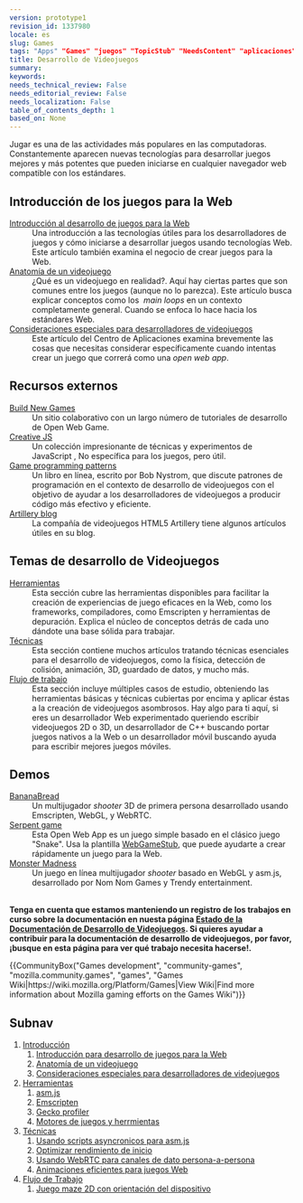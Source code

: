 ```yaml
---
version: prototype1
revision_id: 1337980
locale: es
slug: Games
tags: "Apps" "Games" "juegos" "TopicStub" "NeedsContent" "aplicaciones"
title: Desarrollo de Videojuegos
summary: 
keywords: 
needs_technical_review: False
needs_editorial_review: False
needs_localization: False
table_of_contents_depth: 1
based_on: None
---
```

<div class="summary">
<p>Jugar es una de las actividades más populares en las computadoras. Constantemente aparecen nuevas tecnologías para desarrollar juegos mejores y más potentes que pueden iniciarse en cualquier navegador web compatible con los estándares.</p>
</div>

<div class="column-container">
<div class="column-half">
<h2 id="Introducción_de_los_juegos_para_la_Web">Introducción de los juegos para la Web</h2>

<dl>
 <dt><a href="/en-US/docs/Games/Introduction" title="/en-US/docs/Games/Introduction">Introducción al desarrollo de juegos para la Web</a></dt>
 <dd>Una introducción a las tecnologías útiles para los desarrolladores de juegos y cómo iniciarse a desarrollar juegos usando tecnologías Web. Este artículo también examina el negocio de crear juegos para la Web.</dd>
 <dt><a href="/en-US/docs/Games/Anatomy_of_a_vIdeo_game">Anatomía de un videojuego</a></dt>
 <dd>¿Qué es un videojuego en realidad?. Aquí hay ciertas partes que son comunes entre los juegos (aunque no lo parezca). Este artículo busca explicar conceptos como los&nbsp; <em>main loops</em> en un contexto completamente general. Cuando se enfoca lo hace hacia los estándares Web.</dd>
 <dt><a href="/en-US/docs/Web/Apps/Developing/Games/Special_considerations">Consideraciones especiales para desarrolladores de videojuegos</a></dt>
 <dd>Este artículo del Centro de Aplicaciones examina brevemente las cosas que necesitas considerar específicamente cuando intentas crear un juego que correrá como una <em>open web app</em>.</dd>
</dl>

<h2 id="Recursos_externos">Recursos externos</h2>

<dl>
 <dt><a href="http://buildnewgames.com/">Build New Games</a></dt>
 <dd>Un sitio colaborativo con un largo número de tutoriales de desarrollo de Open Web Game.</dd>
 <dt><a href="http://creativejs.com/">Creative JS</a></dt>
 <dd>Un colección impresionante de técnicas y experimentos de JavaScript , No específica para los juegos, pero útil.</dd>
 <dt><a href="http://gameprogrammingpatterns.com/">Game programming patterns</a></dt>
 <dd>Un libro en línea, escrito por Bob Nystrom, que discute patrones de programación en el contexto de desarrollo de videojuegos con el objetivo de ayudar a los desarrolladores de videojuegos a producir código más efectivo y eficiente.</dd>
 <dt><a href="http://blog.artillery.com/">Artillery blog</a></dt>
 <dd>La compañía de videojuegos HTML5 Artillery tiene algunos artículos útiles en su blog.</dd>
</dl>
</div>

<div class="column-half">
<h2 id="Temas_de_desarrollo_de_Videojuegos">Temas de desarrollo de Videojuegos</h2>

<dl>
 <dt><a href="/en-US/docs/Games/Tools">Herramientas</a></dt>
 <dd>Esta sección cubre las herramientas disponibles para facilitar la creación de experiencias de juego eficaces en la Web, como los frameworks, compiladores, como Emscripten y herramientas de depuración. Explica el núcleo de conceptos detrás de cada uno dándote una base sólida para trabajar.</dd>
 <dt><a href="/en-US/docs/Games/Techniques">Técnicas</a></dt>
 <dd>Esta sección contiene muchos artículos tratando técnicas esenciales para el desarrollo de videojuegos, como la física, detección de colisión, animación, 3D, guardado de datos, y mucho más.</dd>
 <dt><a href="/en-US/docs/Games/Workflows">Flujo de trabajo</a></dt>
 <dd>Esta sección incluye múltiples casos de estudio, obteniendo las herramientas básicas y técnicas cubiertas por encima y aplicar éstas a la creación de videojuegos asombrosos. Hay algo para ti aquí, si eres un desarrollador Web experimentado queriendo escribir videojuegos 2D o 3D, un desarrollador de C++ buscando portar juegos nativos a la Web o un desarrollador móvil buscando ayuda para escribir mejores juegos móviles.</dd>
</dl>

<h2 id="Demos">Demos</h2>

<dl>
 <dt><a href="/en-US/demos/detail/bananabread" title="/en-US/demos/detail/bananabread">BananaBread</a></dt>
 <dd>Un multijugador <em>shooter</em> 3D de primera persona desarrollado usando Emscripten, WebGL, y WebRTC.</dd>
 <dt><a href="/en-US/docs/Web/Apps/Tutorials/Games/Serpent_game">Serpent game</a></dt>
 <dd>Esta Open Web App es un juego simple basado en el clásico juego "Snake". Usa la plantilla <a class="external" href="https://github.com/mozilla/WebGameStub">WebGameStub</a>, que puede ayudarte a crear rápidamente un juego para la Web.</dd>
 <dt><a href="https://hacks.mozilla.org/2013/12/monster-madness-creating-games-on-the-web-with-emscripten/">Monster Madness</a></dt>
 <dd>Un juego en línea multijugador <em>shooter</em> basado en WebGL y asm.js, desarrollado por Nom Nom Games y Trendy entertainment.</dd>
 <dd>&nbsp;</dd>
</dl>
</div>
</div>

<div class="note">
<p><strong><span id="result_box" lang="es"><span class="hps">Tenga en cuenta que</span> <span class="hps">estamos manteniendo</span> <span class="hps">un registro de</span> <span class="hps">los trabajos en curso</span> <span class="hps">sobre la documentación</span></span> en nuesta <strong>página</strong> <a href="/en-US/docs/Games/Doc_Status">Estado de la Documentación de Desarrollo de Videojuegos</a>. Si quieres ayudar a contribuir <strong><strong>para la documentación de desarrollo de videojuegos, <strong><strong>por favor, ¡busque en esta <strong><strong>página <strong><strong>para ver qué trabajo necesita hacerse!.</strong></strong></strong></strong></strong></strong></strong></strong></strong></p>
</div>

<p>{{CommunityBox("Games development", "community-games", "mozilla.community.games", "games", "Games Wiki|https://wiki.mozilla.org/Platform/Games|View Wiki|Find more information about Mozilla gaming efforts on the Games Wiki")}}</p>

<h2 id="Subnav">Subnav</h2>

<ol>
 <li><a href="#">Introducción</a>

  <ol>
   <li><a href="https://developer.mozilla.org/en-US/docs/Games/Introduction" title="/en-US/docs/Games/Introduction">Introducción para desarrollo de juegos para la Web</a></li>
   <li><a href="https://developer.mozilla.org/en-US/docs/Games/Anatomy_of_a_vIdeo_game">Anatomía de un videojuego</a></li>
   <li><a href="https://developer.mozilla.org/en-US/docs/Web/Apps/Developing/Games/Special_considerations">Consideraciones especiales para desarrolladores de videojuegos</a></li>
  </ol>
 </li>
 <li><a href="/en-US/docs/Games/Tools">Herramientas</a>
  <ol>
   <li><a href="/en-US/docs/Games/Tools/asm.js" title="asm.js is a very limited subset of the JavaScript language, which can be greatly optimized and run in an ahead-of-time (AOT) compiling engine for much faster performance than your typical JavaScript performance. This is, of course, great for games.">asm.js</a></li>
   <li><a href="/en-US/docs/Emscripten" title="An LLVM to JavaScript compiler; with Emscripten, you can compile C++ and other languages that can compile to LLVM bytecode into high-performance JavaScript.">Emscripten</a></li>
   <li><a href="https://addons.mozilla.org/en-us/firefox/addon/gecko-profiler/" title="The Gecko profiler extension lets you profile your code to help figure out where your performance issues are so that you can make your game run at top speed.">Gecko profiler</a></li>
   <li><a href="/en-US/docs/Games/Tools/Engines_and_tools" title="A list of engines, templates and technologies useful to game developers.">Motores de juegos y herrmientas</a></li>
  </ol>
 </li>
 <li><a href="/en-US/docs/Games/Techniques">Técnicas</a>
  <ol>
   <li><a href="/en-US/docs/Games/Techniques/Async_scripts" title="Especially when creating medium to large-sized games, async scripts are an essential technique to take advantage of, so that your game's JavaScript can be compiled off the main thread and be cached for future game running">Usando </a><a href="/en-US/docs/Games/Techniques/Async_scripts" title="Especially when creating medium to large-sized games, async scripts are an essential technique to take advantage of, so that your game's JavaScript can be compiled off the main thread and be cached for future game running">scripts </a><a href="/en-US/docs/Games/Techniques/Async_scripts" title="Especially when creating medium to large-sized games, async scripts are an essential technique to take advantage of, so that your game's JavaScript can be compiled off the main thread and be cached for future game running">asyncronicos </a><a href="/en-US/docs/Games/Techniques/Async_scripts" title="Especially when creating medium to large-sized games, async scripts are an essential technique to take advantage of, so that your game's JavaScript can be compiled off the main thread and be cached for future game running">para</a><a href="/en-US/docs/Games/Techniques/Async_scripts" title="Especially when creating medium to large-sized games, async scripts are an essential technique to take advantage of, so that your game's JavaScript can be compiled off the main thread and be cached for future game running"> asm.js</a></li>
   <li><a href="/en-US/docs/Apps/Developing/Optimizing_startup_performance" title="How to make sure your game starts up quickly, smoothly, and without appearing to lock up the user's browser or device.">Optimizar rendimiento de inicio</a></li>
   <li><a href="/en-US/docs/Games/WebRTC_data_channels" title="In addition to providing support for audio and video communication, WebRTC lets you set up peer-to-peer data channels to exchange text or binary data actively between your players.">Usando WebRTC </a><a href="/en-US/docs/Games/Techniques/Async_scripts" title="Especially when creating medium to large-sized games, async scripts are an essential technique to take advantage of, so that your game's JavaScript can be compiled off the main thread and be cached for future game running">para canales de dato </a><a href="/en-US/docs/Games/WebRTC_data_channels" title="In addition to providing support for audio and video communication, WebRTC lets you set up peer-to-peer data channels to exchange text or binary data actively between your players.">persona-a-persona</a></li>
   <li><a href="/en-US/docs/Games/Techniques/Efficient_animation_for_web_games">Animaciones eficientes </a><a href="/en-US/docs/Games/Techniques/Async_scripts" title="Especially when creating medium to large-sized games, async scripts are an essential technique to take advantage of, so that your game's JavaScript can be compiled off the main thread and be cached for future game running">para juegos Web</a></li>
  </ol>
 </li>
 <li><a href="/en-US/docs/Games/Workflows">Flujo de Trabajo</a>
  <ol>
   <li><a href="/en-US/docs/Games/Workflows/HTML5_Gamedev_Phaser_Device_Orientation">Juego maze 2D con orientación del dis</a><a href="/en-US/docs/Games/Techniques/Async_scripts" title="Especially when creating medium to large-sized games, async scripts are an essential technique to take advantage of, so that your game's JavaScript can be compiled off the main thread and be cached for future game running">positivo</a></li>
  </ol>
 </li>
</ol>

